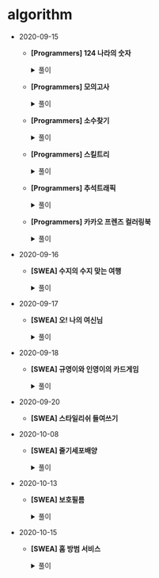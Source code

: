 # algorithm

- 2020-09-15
  
  - **[Programmers] 124 나라의 숫자**
  
    <details markdown="1"> <summary>풀이</summary> 
    <img src="https://user-images.githubusercontent.com/60774058/93547084-39058200-f99f-11ea-9558-1ba8f0a48306.jpg"/> </details>
  
    
  - **[Programmers] 모의고사**
  
    <details markdown="1"> <summary>풀이</summary> 
    <img src="https://user-images.githubusercontent.com/60774058/93547089-3acf4580-f99f-11ea-8676-b1c922393b1f.jpg"/> </details>
  
    
  - **[Programmers] 소수찾기**
  
    <details markdown="1"> <summary>풀이</summary> 
    <img src="https://user-images.githubusercontent.com/60774058/93547103-3e62cc80-f99f-11ea-9f93-aaf7db2e223d.jpg"/> </details>
  
    
  - **[Programmers] 스킬트리**
  
    <details markdown="1"> <summary>풀이</summary> 
    <img src="https://user-images.githubusercontent.com/60774058/93547095-3c007280-f99f-11ea-8f69-ad166f8fbc49.png"/> </details>
  
    
  - **[Programmers] 추석트래픽**
  
    <details markdown="1"> <summary>풀이</summary> 
    <img src="https://user-images.githubusercontent.com/60774058/93547098-3c990900-f99f-11ea-8cb7-7744d280ec63.jpg"/> </details>
  
  - **[Programmers] 카카오 프렌즈 컬러링북**
  
    <details markdown="1"> <summary>풀이</summary> 
    <img src="https://user-images.githubusercontent.com/60774058/93547081-373bbe80-f99f-11ea-8872-0fe7d457b5ce.jpg"/> </details>
  
    

+ 2020-09-16

  + **[SWEA] 수지의 수지 맞는 여행**

    <details markdown="1"> <summary>풀이</summary> 
    <img src="https://user-images.githubusercontent.com/60774058/93547100-3d319f80-f99f-11ea-9d7d-4376e09719f3.jpg"/> </details>

- 2020-09-17

  - **[SWEA] 오! 나의 여신님**

    <details markdown="1"> <summary>풀이</summary> 
    <img src="https://user-images.githubusercontent.com/60774058/93716696-3d52ba80-fbac-11ea-9d58-4dcdd4d5f856.jpg"/> </details>

- 2020-09-18
  
  - **[SWEA] 규영이와 인영이의 카드게임**
  
    <details markdown="1"> <summary>풀이</summary> 
    <img src="C:\Users\82105\Desktop\오나의여신님.jpg"/> </details>

- 2020-09-20
  
  - **[SWEA] 스타일리쉬 들여쓰기**
  
- 2020-10-08
  
  - **[SWEA] 줄기세포배양**
  
    <details markdown="1"> <summary>풀이</summary> 
    <img src="https://user-images.githubusercontent.com/60774058/95435553-afd5df80-098d-11eb-9d35-d02ec26980dd.jpg"/> </details>  

- 2020-10-13

  - **[SWEA] 보호필름**

    <details markdown="1"> <summary>풀이</summary> 
    <img src="https://user-images.githubusercontent.com/60774058/95819319-afa85c00-0d60-11eb-837b-63fb0bd30075.jpg"/> </details>  

- 2020-10-15

  - **[SWEA] 홈 방범 서비스**

    <details markdown="1"> <summary>풀이</summary> 
    <img src="https://user-images.githubusercontent.com/60774058/96205133-d654d580-0fa0-11eb-98f9-49d626e80033.jpg"/> </details>  
